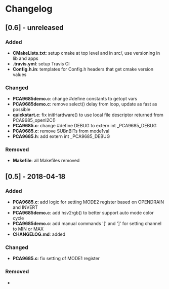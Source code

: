 # Changelog


## [0.6] - unreleased
### Added
- **CMakeLists.txt**: setup cmake at top level and in src/, use versioning in lib and apps
- **.travis.yml**: setup Travis CI
- **Config.h.in**: templates for Config.h headers that get cmake version values

### Changed
- **PCA9685demo.c**: change #define constants to getopt vars
- **PCA9685demo.c**: remove select() delay from loop, update as fast as possible
- **quickstart.c**: fix initHardware() to use local file descriptor returned from PCA9685_openI2C()
- **PCA9685.c**: change #define DEBUG to extern int _PCA9685_DEBUG
- **PCA9685.c**: remove SUBnBITs from mode1val
- **PCA9685.h**: add extern int _PCA9685_DEBUG

### Removed
- **Makefile**: all Makefiles removed


## [0.5] - 2018-04-18
### Added
- **PCA9685.c**: add logic for setting MODE2 register based on OPENDRAIN and INVERT
- **PCA9685demo.c**: add hsv2rgb() to better support auto mode color cycle
- **PCA9685demo.c**: add manual commands '[' and ']' for setting channel to MIN or MAX
- **CHANGELOG.md**: added

### Changed
- **PCA9685.c**: fix setting of MODE1 register

### Removed
- 

